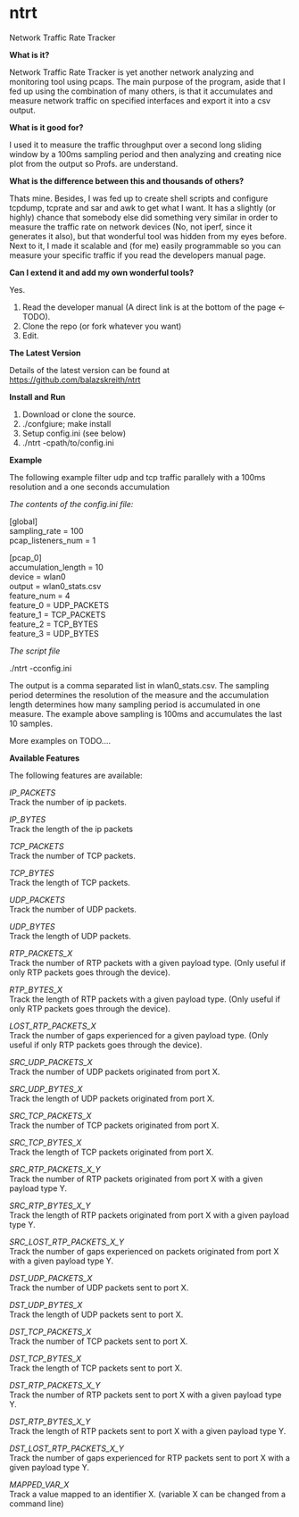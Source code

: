 # ntrt
Network Traffic Rate Tracker

**What is it?**
  
Network Traffic Rate Tracker is yet another network 
analyzing and monitoring tool using pcaps. 
The main purpose of the program, aside that I 
fed up using the combination of many others, 
is that it accumulates and measure network traffic on 
specified interfaces and export it into a csv output. 


**What is it good for?**

I used it to measure the traffic throughput 
over a second long sliding window by a 100ms sampling period 
and then analyzing and creating nice plot from the output
so Profs. are understand. 

**What is the difference between this and thousands of others?**

Thats mine. Besides, I was fed up to create shell scripts and 
configure tcpdump, tcprate and sar and awk to get what I want. 
It has a slightly (or highly) chance that somebody else did 
something very similar in order to measure the traffic rate 
on network devices (No, not iperf, since it generates it also), 
but that wonderful tool was hidden from my eyes before. 
Next to it, I made it scalable and (for me) easily programmable 
so you can measure your specific traffic if you read the developers 
manual page. 

**Can I extend it and add my own wonderful tools?**

Yes. 
1. Read the developer manual (A direct link is at the bottom of the page <- TODO).  
2. Clone the repo (or fork whatever you want)  
3. Edit.  

**The Latest Version**

Details of the latest version can be found at   
https://github.com/balazskreith/ntrt  

**Install and Run**

 1. Download or clone the source.  
 2. ./confgiure; make install   
 3. Setup config.ini (see below)  
 4. ./ntrt -cpath/to/config.ini  

**Example**

The following example filter udp and tcp traffic parallely with a 100ms resolution and a one seconds accumulation

*The contents of the config.ini file:*

[global]  
sampling_rate      = 100  
pcap_listeners_num = 1  

[pcap_0]  
accumulation_length = 10  
device              = wlan0  
output              = wlan0_stats.csv  
feature_num         = 4  
feature_0           = UDP_PACKETS  
feature_1           = TCP_PACKETS  
feature_2           = TCP_BYTES  
feature_3           = UDP_BYTES  


*The script file*

./ntrt -cconfig.ini  

The output is a comma separated list in wlan0_stats.csv. The sampling period determines the resolution of the measure and the accumulation length determines how many sampling period is accumulated in one measure. The example above sampling is 100ms and accumulates the last 10 samples.  

More examples on TODO....  

**Available Features**

The following features are available:  

*IP_PACKETS*  
Track the number of ip packets.

*IP_BYTES*  
Track the length of the ip packets

*TCP_PACKETS*  
Track the number of TCP packets.

*TCP_BYTES*  
Track the length of TCP packets.

*UDP_PACKETS*  
Track the number of UDP packets.

*UDP_BYTES*  
Track the length of UDP packets.

*RTP_PACKETS_X*  
Track the number of RTP packets with a given payload type. (Only useful if only RTP packets goes through the device).

*RTP_BYTES_X*  
Track the length of RTP packets with a given payload type. (Only useful if only RTP packets goes through the device).

*LOST_RTP_PACKETS_X*  
Track the number of gaps experienced for a given payload type. (Only useful if only RTP packets goes through the device).

*SRC_UDP_PACKETS_X*  
Track the number of UDP packets originated from port X.

*SRC_UDP_BYTES_X*  
Track the length of UDP packets originated from port X.

*SRC_TCP_PACKETS_X*  
Track the number of TCP packets originated from port X.

*SRC_TCP_BYTES_X*  
Track the length of TCP packets originated from port X.

*SRC_RTP_PACKETS_X_Y*  
Track the number of RTP packets originated from port X with a given payload type Y.

*SRC_RTP_BYTES_X_Y*  
Track the length of RTP packets originated from port X with a given payload type Y.

*SRC_LOST_RTP_PACKETS_X_Y*  
Track the number of gaps experienced on packets originated from port X with a given payload type Y.

*DST_UDP_PACKETS_X*  
Track the number of UDP packets sent to port X.

*DST_UDP_BYTES_X*  
Track the length of UDP packets sent to port X.

*DST_TCP_PACKETS_X*  
Track the number of TCP packets sent to port X.

*DST_TCP_BYTES_X*  
Track the length of TCP packets sent to port X.

*DST_RTP_PACKETS_X_Y*  
Track the number of RTP packets sent to port X with a given payload type Y.

*DST_RTP_BYTES_X_Y*  
Track the length of RTP packets sent to port X with a given payload type Y.

*DST_LOST_RTP_PACKETS_X_Y*  
Track the number of gaps experienced for RTP packets sent to port X with a given payload type Y.

*MAPPED_VAR_X*  
Track a value mapped to an identifier X. (variable X can be changed from a command line)


    

